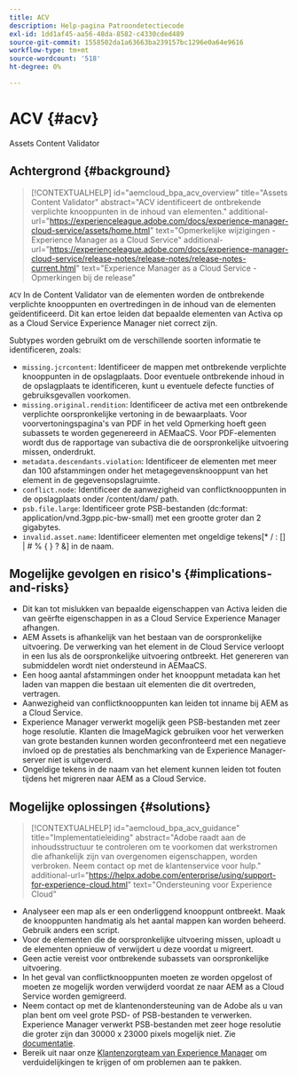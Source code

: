 ```yaml
---
title: ACV
description: Help-pagina Patroondetectiecode
exl-id: 1dd1af45-aa56-48da-8582-c4330cded489
source-git-commit: 1558502da1a63663ba239157bc1296e0a64e9616
workflow-type: tm+mt
source-wordcount: '518'
ht-degree: 0%

---
```


# ACV {#acv}

Assets Content Validator

## Achtergrond {#background}

>[!CONTEXTUALHELP]
>id="aemcloud_bpa_acv_overview"
>title="Assets Content Validator"
>abstract="ACV identificeert de ontbrekende verplichte knooppunten in de inhoud van elementen."
>additional-url="https://experienceleague.adobe.com/docs/experience-manager-cloud-service/assets/home.html" text="Opmerkelijke wijzigingen - Experience Manager as a Cloud Service"
>additional-url="https://experienceleague.adobe.com/docs/experience-manager-cloud-service/release-notes/release-notes/release-notes-current.html" text="Experience Manager as a Cloud Service - Opmerkingen bij de release"

`ACV`  In de Content Validator van de elementen worden de ontbrekende verplichte knooppunten en overtredingen in de inhoud van de elementen geïdentificeerd. Dit kan ertoe leiden dat bepaalde elementen van Activa op as a Cloud Service Experience Manager niet correct zijn.

Subtypes worden gebruikt om de verschillende soorten informatie te identificeren, zoals:

* `missing.jcrcontent`: Identificeer de mappen met ontbrekende verplichte knooppunten in de opslagplaats. Door eventuele ontbrekende inhoud in de opslagplaats te identificeren, kunt u eventuele defecte functies of gebruiksgevallen voorkomen.
* `missing.original.rendition`: Identificeer de activa met een ontbrekende verplichte oorspronkelijke vertoning in de bewaarplaats. Voor voorvertoningspagina&#39;s van PDF in het veld Opmerking hoeft geen subassets te worden gegenereerd in AEMaaCS. Voor PDF-elementen wordt dus de rapportage van subactiva die de oorspronkelijke uitvoering missen, onderdrukt.
* `metadata.descendants.violation`: Identificeer de elementen met meer dan 100 afstammingen onder het metagegevensknooppunt van het element in de gegevensopslagruimte.
* `conflict.node`: Identificeer de aanwezigheid van conflictknooppunten in de opslagplaats onder /content/dam/ path.
* `psb.file.large`: Identificeer grote PSB-bestanden (dc:format: application/vnd.3gpp.pic-bw-small) met een grootte groter dan 2 gigabytes.
* `invalid.asset.name`: Identificeer elementen met ongeldige tekens[* / : [\] | # % { } ? &amp;] in de naam.

## Mogelijke gevolgen en risico&#39;s {#implications-and-risks}

* Dit kan tot mislukken van bepaalde eigenschappen van Activa leiden die van geërfte eigenschappen in as a Cloud Service Experience Manager afhangen.
* AEM Assets is afhankelijk van het bestaan van de oorspronkelijke uitvoering. De verwerking van het element in de Cloud Service verloopt in een lus als de oorspronkelijke uitvoering ontbreekt. Het genereren van submiddelen wordt niet ondersteund in AEMaaCS.
* Een hoog aantal afstammingen onder het knooppunt metadata kan het laden van mappen die bestaan uit elementen die dit overtreden, vertragen.
* Aanwezigheid van conflictknooppunten kan leiden tot inname bij AEM as a Cloud Service.
* Experience Manager verwerkt mogelijk geen PSB-bestanden met zeer hoge resolutie. Klanten die ImageMagick gebruiken voor het verwerken van grote bestanden kunnen worden geconfronteerd met een negatieve invloed op de prestaties als benchmarking van de Experience Manager-server niet is uitgevoerd.
* Ongeldige tekens in de naam van het element kunnen leiden tot fouten tijdens het migreren naar AEM as a Cloud Service.

## Mogelijke oplossingen {#solutions}

>[!CONTEXTUALHELP]
>id="aemcloud_bpa_acv_guidance"
>title="Implementatieleiding"
>abstract="Adobe raadt aan de inhoudsstructuur te controleren om te voorkomen dat werkstromen die afhankelijk zijn van overgenomen eigenschappen, worden verbroken. Neem contact op met de klantenservice voor hulp."
>additional-url="https://helpx.adobe.com/enterprise/using/support-for-experience-cloud.html" text="Ondersteuning voor Experience Cloud"

* Analyseer een map als er een onderliggend knooppunt ontbreekt. Maak de knooppunten handmatig als het aantal mappen kan worden beheerd. Gebruik anders een script.
* Voor de elementen die de oorspronkelijke uitvoering missen, uploadt u de elementen opnieuw of verwijdert u deze voordat u migreert.
* Geen actie vereist voor ontbrekende subassets van oorspronkelijke uitvoering.
* In het geval van conflictknooppunten moeten ze worden opgelost of moeten ze mogelijk worden verwijderd voordat ze naar AEM as a Cloud Service worden gemigreerd.
* Neem contact op met de klantenondersteuning van de Adobe als u van plan bent om veel grote PSD- of PSB-bestanden te verwerken. Experience Manager verwerkt PSB-bestanden met zeer hoge resolutie die groter zijn dan 30000 x 23000 pixels mogelijk niet. Zie [documentatie](https://experienceleague.adobe.com/docs/experience-manager-65/assets/extending/best-practices-for-imagemagick.html).
* Bereik uit naar onze [Klantenzorgteam van Experience Manager](https://helpx.adobe.com/enterprise/using/support-for-experience-cloud.html) om verduidelijkingen te krijgen of om problemen aan te pakken.
